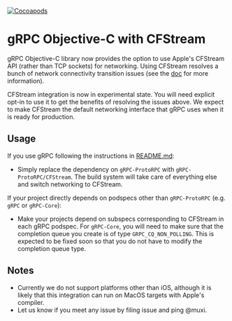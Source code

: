 [![Cocoapods](https://img.shields.io/cocoapods/v/gRPC.svg)](https://cocoapods.org/pods/gRPC)
# gRPC Objective-C with CFStream

gRPC Objective-C library now provides the option to use Apple's CFStream API (rather than TCP
sockets) for networking. Using CFStream resolves a bunch of network connectivity transition issues
(see the [doc](https://github.com/grpc/grpc/blob/master/src/objective-c/NetworkBehavior.md) for more
information).

CFStream integration is now in experimental state. You will need explicit opt-in to use it to get
the benefits of resolving the issues above. We expect to make CFStream the default networking
interface that gRPC uses when it is ready for production.

## Usage
If you use gRPC following the instructions in
[README.md](https://github.com/grpc/grpc/blob/master/src/objective-c/README.md):
- Simply replace the
dependency on `gRPC-ProtoRPC` with `gRPC-ProtoRPC/CFStream`. The build system will take care of
everything else and switch networking to CFStream.

If your project directly depends on podspecs other than `gRPC-ProtoRPC` (e.g. `gRPC` or
`gRPC-Core`):

- Make your projects depend on subspecs corresponding to CFStream in each gRPC podspec. For
  `gRPC-Core`, you will need to make sure that the completion queue you create is of type
  `GRPC_CQ_NON_POLLING`. This is expected to be fixed soon so that you do not have to modify the
  completion queue type.

## Notes

- Currently we do not support platforms other than iOS, although it is likely that this integration
  can run on MacOS targets with Apple's compiler.
- Let us know if you meet any issue by filing issue and ping @muxi.
